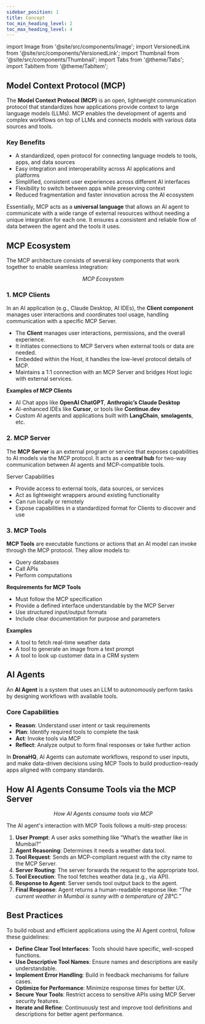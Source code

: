 ```yaml
---
sidebar_position: 1
title: Concept
toc_min_heading_level: 2
toc_max_heading_level: 4
---
```


import Image from '@site/src/components/Image';
import VersionedLink from '@site/src/components/VersionedLink';
import Thumbnail from '@site/src/components/Thumbnail';
import Tabs from '@theme/Tabs';
import TabItem from '@theme/TabItem';

## Model Context Protocol (MCP)

The **Model Context Protocol (MCP)** is an open, lightweight communication protocol that standardizes how applications provide context to large language models (LLMs). MCP enables the development of agents and complex workflows on top of LLMs and connects models with various data sources and tools.

### Key Benefits

* A standardized, open protocol for connecting language models to tools, apps, and data sources
* Easy integration and interoperability across AI applications and platforms
* Simplified, consistent user experiences across different AI interfaces
* Flexibility to switch between apps while preserving context
* Reduced fragmentation and faster innovation across the AI ecosystem

Essentially, MCP acts as a **universal language** that allows an AI agent to communicate with a wide range of external resources without needing a unique integration for each one. It ensures a consistent and reliable flow of data between the agent and the tools it uses.



## MCP Ecosystem

The MCP architecture consists of several key components that work together to enable seamless integration:

<figure>
  <Thumbnail src="/img/mcp/mcp-ecosystem.png" alt="MCP Ecosystem" />
  <figcaption align = "center"><i>MCP Ecosystem</i></figcaption>
</figure>

### 1. MCP Clients

In an AI application (e.g., Claude Desktop, AI IDEs), the **Client component** manages user interactions and coordinates tool usage, handling communication with a specific MCP Server.

* The **Client** manages user interactions, permissions, and the overall experience.
* It initiates connections to MCP Servers when external tools or data are needed.
* Embedded within the Host, it handles the low-level protocol details of MCP.
* Maintains a 1:1 connection with an MCP Server and bridges Host logic with external services.

**Examples of MCP Clients**

* AI Chat apps like **OpenAI ChatGPT**, **Anthropic’s Claude Desktop**
* AI-enhanced IDEs like **Cursor**, or tools like **Continue.dev**
* Custom AI agents and applications built with **LangChain**, **smolagents**, etc.

### 2. MCP Server

The **MCP Server** is an external program or service that exposes capabilities to AI models via the MCP protocol. It acts as a **central hub** for two-way communication between AI agents and MCP-compatible tools.

 Server Capabilities

* Provide access to external tools, data sources, or services
* Act as lightweight wrappers around existing functionality
* Can run locally or remotely
* Expose capabilities in a standardized format for Clients to discover and use

### 3. MCP Tools

**MCP Tools** are executable functions or actions that an AI model can invoke through the MCP protocol. They allow models to:

* Query databases
* Call APIs
* Perform computations

**Requirements for MCP Tools**

* Must follow the MCP specification
* Provide a defined interface understandable by the MCP Server
* Use structured input/output formats
* Include clear documentation for purpose and parameters

**Examples**

* A tool to fetch real-time weather data
* A tool to generate an image from a text prompt
* A tool to look up customer data in a CRM system



## AI Agents

An **AI Agent** is a system that uses an LLM to autonomously perform tasks by designing workflows with available tools.

### Core Capabilities

* **Reason**: Understand user intent or task requirements
* **Plan**: Identify required tools to complete the task
* **Act**: Invoke tools via MCP
* **Reflect**: Analyze output to form final responses or take further action

In **DronaHQ**, AI Agents can automate workflows, respond to user inputs, and make data-driven decisions using MCP Tools to build production-ready apps aligned with company standards.



## How AI Agents Consume Tools via the MCP Server

<figure>
  <Thumbnail src="/img/mcp/tools-via-mcp.png" alt="How AI Agents consume tools via MCP" />
  <figcaption align = "center"><i>How AI Agents consume tools via MCP</i></figcaption>
</figure>

The AI agent's interaction with MCP Tools follows a multi-step process:

1. **User Prompt**: A user asks something like “What’s the weather like in Mumbai?”
2. **Agent Reasoning**: Determines it needs a weather data tool.
3. **Tool Request**: Sends an MCP-compliant request with the city name to the MCP Server.
4. **Server Routing**: The server forwards the request to the appropriate tool.
5. **Tool Execution**: The tool fetches weather data (e.g., via API).
6. **Response to Agent**: Server sends tool output back to the agent.
7. **Final Response**: Agent returns a human-readable response like:
   *“The current weather in Mumbai is sunny with a temperature of 28°C.”*



##  Best Practices

To build robust and efficient applications using the AI Agent control, follow these guidelines:

* **Define Clear Tool Interfaces**: Tools should have specific, well-scoped functions.
* **Use Descriptive Tool Names**: Ensure names and descriptions are easily understandable.
*  **Implement Error Handling**: Build in feedback mechanisms for failure cases.
* **Optimize for Performance**: Minimize response times for better UX.
* **Secure Your Tools**: Restrict access to sensitive APIs using MCP Server security features.
* **Iterate and Refine**: Continuously test and improve tool definitions and descriptions for better agent performance.

